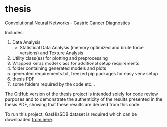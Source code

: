 # thesis
Convolutional Neural Networks - Gastric Cancer Diagnostics

Includes:
1. Data Analysis
    * Statistical Data Analysis (memory optimized and brute force versions) and Texture Analysis
2. Utility class(es) for plotting and preprocessing
3. Wrapped keras model class for additional setup requirements
4. folder containing generated models and plots
5. generated requirements.txt, freezed pip packages for easy venv setup
6. thesis PDF
7.  some folders required by the code etc...

The GitHub version of the thesis project is intended solely for code review purposes and to demonstrate the authenticity of the results presented in the thesis PDF, showing that these results are derived from this code.

To run this project, GasHisSDB dataset is required which can be downloaded [from here](https://paperswithcode.com/dataset/gashissdb).

